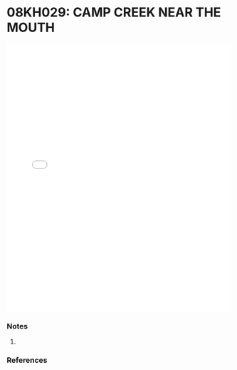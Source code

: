# 08KH029: CAMP CREEK NEAR THE MOUTH

<iframe src="/_static/stations/08KH029_fdc.html" width="100%" height="600" frameborder="0"></iframe>

### Notes
1. 

### References

